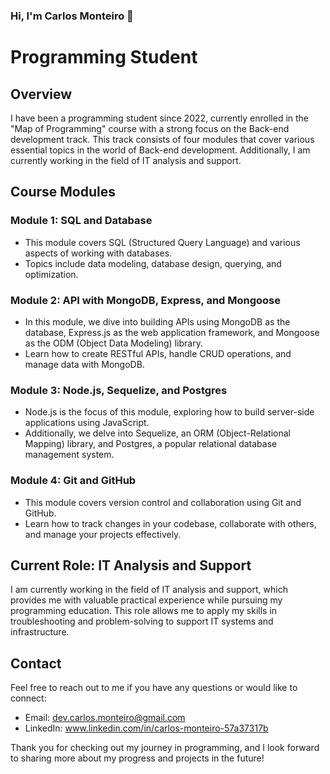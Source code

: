 ### Hi, I'm Carlos Monteiro 👋

# Programming Student

## Overview

I have been a programming student since 2022, currently enrolled in the "Map of Programming" course with a strong focus on the Back-end development track. This track consists of four modules that cover various essential topics in the world of Back-end development. Additionally, I am currently working in the field of IT analysis and support.

## Course Modules

### Module 1: SQL and Database

- This module covers SQL (Structured Query Language) and various aspects of working with databases.
- Topics include data modeling, database design, querying, and optimization.

### Module 2: API with MongoDB, Express, and Mongoose

- In this module, we dive into building APIs using MongoDB as the database, Express.js as the web application framework, and Mongoose as the ODM (Object Data Modeling) library.
- Learn how to create RESTful APIs, handle CRUD operations, and manage data with MongoDB.

### Module 3: Node.js, Sequelize, and Postgres

- Node.js is the focus of this module, exploring how to build server-side applications using JavaScript.
- Additionally, we delve into Sequelize, an ORM (Object-Relational Mapping) library, and Postgres, a popular relational database management system.

### Module 4: Git and GitHub

- This module covers version control and collaboration using Git and GitHub.
- Learn how to track changes in your codebase, collaborate with others, and manage your projects effectively.

## Current Role: IT Analysis and Support

I am currently working in the field of IT analysis and support, which provides me with valuable practical experience while pursuing my programming education. This role allows me to apply my skills in troubleshooting and problem-solving to support IT systems and infrastructure.

## Contact

Feel free to reach out to me if you have any questions or would like to connect:

- Email: dev.carlos.monteiro@gmail.com
- LinkedIn: www.linkedin.com/in/carlos-monteiro-57a37317b

Thank you for checking out my journey in programming, and I look forward to sharing more about my progress and projects in the future!
